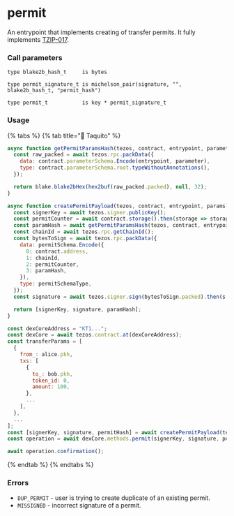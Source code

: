 # permit

An entrypoint that implements creating of transfer permits. It fully implements [TZIP-017](https://gitlab.com/tezos/tzip/-/blob/master/proposals/tzip-17/tzip-17.md).

### Call parameters

```pascaligo
type blake2b_hash_t     is bytes

type permit_signature_t is michelson_pair(signature, "", blake2b_hash_t, "permit_hash")

type permit_t           is key * permit_signature_t
```

### Usage

{% tabs %}
{% tab title="🌮 Taquito" %}
```javascript
async function getPermitParamsHash(tezos, contract, entrypoint, parameter) {
  const raw_packed = await tezos.rpc.packData({
    data: contract.parameterSchema.Encode(entrypoint, parameter),
    type: contract.parameterSchema.root.typeWithoutAnnotations(),
  });

  return blake.blake2bHex(hex2buf(raw_packed.packed), null, 32);
}

async function createPermitPayload(tezos, contract, entrypoint, params) {
  const signerKey = await tezos.signer.publicKey();
  const permitCounter = await contract.storage().then(storage => storage.storage.permits_counter);
  const paramHash = await getPermitParamsHash(tezos, contract, entrypoint, params);
  const chainId = await tezos.rpc.getChainId();
  const bytesToSign = await tezos.rpc.packData({
    data: permitSchema.Encode({
      0: contract.address,
      1: chainId,
      2: permitCounter,
      3: paramHash,
    }),
    type: permitSchemaType,
  });
  const signature = await tezos.signer.sign(bytesToSign.packed).then(s => s.prefixSig);

  return [signerKey, signature, paramHash];
}

const dexCoreAddress = "KT1...";
const dexCore = await tezos.contract.at(dexCoreAddress);
const transferParams = [
  {
    from_: alice.pkh,
    txs: [
      {
        to_: bob.pkh,
        token_id: 0,
        amount: 100,
      },
      ...
    ],
  },
  ...
];
const [signerKey, signature, permitHash] = await createPermitPayload(tezos, dexCore, "transfer", transferParams);
const operation = await dexCore.methods.permit(signerKey, signature, permitHash).send();

await operation.confirmation();
```
{% endtab %}
{% endtabs %}

### Errors

* `DUP_PERMIT` - user is trying to create duplicate of an existing permit.
* `MISSIGNED` - incorrect signature of a permit.

